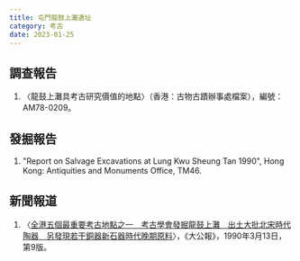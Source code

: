 ```yaml
---
title: 屯門龍鼓上灘遺址
category: 考古
date: 2023-01-25
---
```

## 調查報告
1. 〈龍鼓上灘具考古研究價值的地點〉（香港：古物古蹟辦事處檔案），編號：AM78-0209。
## 發掘報告
1. "Report on Salvage Excavations at Lung Kwu Sheung Tan 1990", Hong Kong: Antiquities and Monuments Office, TM46.
## 新聞報道
1. 〈[全港五個最重要考古地點之一　考古學會發掘龍鼓上灘　出土大批北宋時代陶器　另發現若干銅器新石器時代晚期原料](https://mmis.hkpl.gov.hk/coverpage/-/coverpage/view?_coverpage_WAR_mmisportalportlet_hsf=龍鼓上灘&_coverpage_WAR_mmisportalportlet_actual_q=%28%20verbatim_dc.collection%3A%28%22Old%5C%20HK%5C%20Newspapers%22%29%20%29%20AND+%28%20%28%20allTermsMandatory%3A%28true%29%20OR+all_dc.title%3A%28龍鼓上灘%29%20OR+all_dc.creator%3A%28龍鼓上灘%29%20OR+all_dc.contributor%3A%28龍鼓上灘%29%20OR+all_dc.subject%3A%28龍鼓上灘%29%20OR+fulltext%3A%28龍鼓上灘%29%20OR+all_dc.description%3A%28龍鼓上灘%29%20%29%20%29&_coverpage_WAR_mmisportalportlet_sort_field=dc.publicationdate_bsort&p_r_p_-1078056564_c=QF757YsWv59H%2FuxqfBwEJFUWF24ElTJG&_coverpage_WAR_mmisportalportlet_o=5&_coverpage_WAR_mmisportalportlet_sort_order=asc)〉，《大公報》，1990年3月13日，第9版。